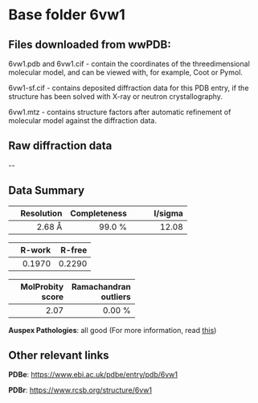 # Base folder 6vw1

## Files downloaded from wwPDB:

6vw1.pdb and 6vw1.cif - contain the coordinates of the threedimensional molecular model, and can be viewed with, for example, Coot or Pymol.

6vw1-sf.cif - contains deposited diffraction data for this PDB entry, if the structure has been solved with X-ray or neutron crystallography.

6vw1.mtz - contains structure factors after automatic refinement of molecular model against the diffraction data.

## Raw diffraction data

--<br> 

## Data Summary
|   | Resolution | Completeness| I/sigma |
|---|-------------:|----------------:|--------------:|
|   |2.68 Å|99.0  %|<img width=50/>12.08|

|   | **R-work**| **R-free**   
|---|-------------:|----------------:|           
||  0.1970|  0.2290|

|   |**MolProbity<br>score**| **Ramachandran<br>outliers** 
|---|-------------:|----------------:|
||  2.07|  0.00 %|

**Auspex Pathologies**: all good (For more information, read [this](https://github.com/thorn-lab/coronavirus_structural_task_force/blob/master/pdb/human_interaction_partners/ACE2/6vw1/validation/auspex/6vw1_auspex_comments.txt))

 



## Other relevant links 
**PDBe**:  https://www.ebi.ac.uk/pdbe/entry/pdb/6vw1
 
**PDBr**: https://www.rcsb.org/structure/6vw1 

